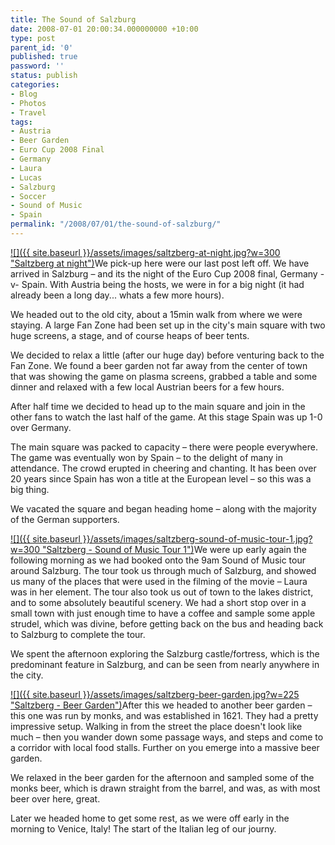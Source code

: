 ```yaml
---
title: The Sound of Salzburg
date: 2008-07-01 20:00:34.000000000 +10:00
type: post
parent_id: '0'
published: true
password: ''
status: publish
categories:
- Blog
- Photos
- Travel
tags:
- Austria
- Beer Garden
- Euro Cup 2008 Final
- Germany
- Laura
- Lucas
- Salzburg
- Soccer
- Sound of Music
- Spain
permalink: "/2008/07/01/the-sound-of-salzburg/"
---
```

[![]({{ site.baseurl }}/assets/images/saltzberg-at-night.jpg?w=300 "Saltzberg at night")](http://modrich.wordpress.com/2008/07/01/the-sound-of-salburg/saltzberg-at-night/)We pick-up here were our last post left off. We have arrived in Salzburg – and its the night of the Euro Cup 2008 final, Germany -v- Spain. With Austria being the hosts, we were in for a big night (it had already been a long day... whats a few more hours).

We headed out to the old city, about a 15min walk from where we were staying. A large Fan Zone had been set up in the city's main square with two huge screens, a stage, and of course heaps of beer tents.

We decided to relax a little (after our huge day) before venturing back to the Fan Zone. We found a beer garden not far away from the center of town that was showing the game on plasma screens, grabbed a table and some dinner and relaxed with a few local Austrian beers for a few hours.

After half time we decided to head up to the main square and join in the other fans to watch the last half of the game. At this stage Spain was up 1-0 over Germany.

The main square was packed to capacity – there were people everywhere. The game was eventually won by Spain – to the delight of many in attendance. The crowd erupted in cheering and chanting. It has been over 20 years since Spain has won a title at the European level – so this was a big thing.

We vacated the square and began heading home – along with the majority of the German supporters.

[![]({{ site.baseurl }}/assets/images/saltzberg-sound-of-music-tour-1.jpg?w=300 "Saltzberg - Sound of Music Tour 1")](http://modrich.wordpress.com/2008/07/01/the-sound-of-salburg/saltzberg-sound-of-music-tour-1/)We were up early again the following morning as we had booked onto the 9am Sound of Music tour around Salzburg. The tour took us through much of Salzburg, and showed us many of the places that were used in the filming of the movie – Laura was in her element. The tour also took us out of town to the lakes district, and to some absolutely beautiful scenery. We had a short stop over in a small town with just enough time to have a coffee and sample some apple strudel, which was divine, before getting back on the bus and heading back to Salzburg to complete the tour.

We spent the afternoon exploring the Salzburg castle/fortress, which is the predominant feature in Salzburg, and can be seen from nearly anywhere in the city.

[![]({{ site.baseurl }}/assets/images/saltzberg-beer-garden.jpg?w=225 "Saltzberg - Beer Garden")](http://modrich.wordpress.com/2008/07/01/the-sound-of-salburg/saltzberg-beer-garden/)After this we headed to another beer garden – this one was run by monks, and was established in 1621. They had a pretty impressive setup. Walking in from the street the place doesn't look like much – then you wander down some passage ways, and steps and come to a corridor with local food stalls. Further on you emerge into a massive beer garden.

We relaxed in the beer garden for the afternoon and sampled some of the monks beer, which is drawn straight from the barrel, and was, as with most beer over here, great.

Later we headed home to get some rest, as we were off early in the morning to Venice, Italy! The start of the Italian leg of our journy.

